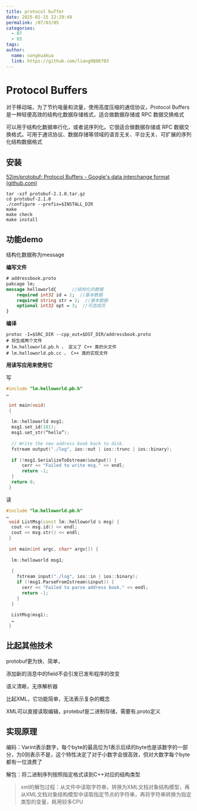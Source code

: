 ```yaml
---
title: protocol buffer
date: 2025-02-15 22:29:49
permalink: /07/03/05
categories: 
  - 07
  - 03
tags: 
author:
  name: songkuakua
  link: https://github.com/liang9886703
---
```

# Protocol Buffers 

对于移动端，为了节约电量和流量，使用高度压缩的通信协议，Protocol Buffers 是一种轻便高效的结构化数据存储格式，适合做数据存储或 RPC 数据交换格式

可以用于结构化数据串行化，或者说序列化。它很适合做数据存储或 RPC 数据交换格式。可用于通讯协议、数据存储等领域的语言无关、平台无关、可扩展的序列化结构数据格式

## 安装

[52im/protobuf: Protocol Buffers - Google's data interchange format (github.com)](https://github.com/52im/protobuf)

```shell
tar -xzf protobuf-2.1.0.tar.gz
cd protobuf-2.1.0
./configure --prefix=$INSTALL_DIR
make
make check
make install
```



## 功能demo

结构化数据称为message

**编写文件**

```protobuf
# addressbook.proto
pakcage lm;
message helloworld{      //结构化的数据
	required int32 id = 1;  //基本数据
	required string str = 2;  //基本数据
	optional int32 opt = 3;  //可选成员
}
```

**编译**

```shell
protoc -I=$SRC_DIR --cpp_out=$DST_DIR/addressbook.proto
# 将生成两个文件
# lm.helloworld.pb.h ， 定义了 C++ 类的头文件
# lm.helloworld.pb.cc ， C++ 类的实现文件

```

**用读写应用来使用它**

写

```cpp
#include "lm.helloworld.pb.h"
…
 
 int main(void)
 {
   
  lm::helloworld msg1;
  msg1.set_id(101);
  msg1.set_str(“hello”);
     
  // Write the new address book back to disk.
  fstream output("./log", ios::out | ios::trunc | ios::binary);
         
  if (!msg1.SerializeToOstream(&output)) {
      cerr << "Failed to write msg." << endl;
      return -1;
  }        
  return 0;
 }
```

读

```cpp
#include "lm.helloworld.pb.h"
…
 void ListMsg(const lm::helloworld & msg) {
  cout << msg.id() << endl;
  cout << msg.str() << endl;
 }
  
 int main(int argc, char* argv[]) {
 
  lm::helloworld msg1;
  
  {
    fstream input("./log", ios::in | ios::binary);
    if (!msg1.ParseFromIstream(&input)) {
      cerr << "Failed to parse address book." << endl;
      return -1;
    }
  }
  
  ListMsg(msg1);
  …
 }
```

## 比起其他技术

protobuf更为快、简单，

添加新的消息中的field不会引发已发布程序的改变

语义清晰，无序解析器

比起XML，它功能简单，无法表示复杂的概念

XML可以直接读取编辑，protebuf是二进制存储，需要有.proto定义

## 实现原理

编码：Varint表示数字，每个byte的最高位为1表示后续的byte也是该数字的一部分，为0则表示不是，这个特性决定了对于小数字会很高效，但对大数字每个byte都有一位浪费了

解包：将二进制序列按照指定格式读到C++对应的结构类型

> xml的解包过程：从文件中读取字符串，转换为XML文档对象结构模型，再从XML文档对象结构模型中读取指定节点的字符串，再将字符串转换为指定类型的变量，耗用较多CPU